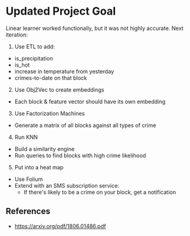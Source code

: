 # Updated Project Goal

Linear learner worked functionally, but it was not highly accurate. Next iteration:

1. Use ETL to add:
- is_precipitation 
- is_hot
- increase in temperature from yesterday
- crimes-to-date on that block 

2. Use Obj2Vec to create embeddings
- Each block & feature vector should have its own embedding

3. Use Factorization Machines
- Generate a matrix of all blocks against all types of crime

4. Run KNN
- Build a similarity engine 
- Run queries to find blocks with high crime likelihood

5. Put into a heat map 
- Use Folium
- Extend with an SMS subscription service:
  - If there's likely to be a crime on your block, get a notification

## References
- https://arxiv.org/pdf/1806.01486.pdf 
